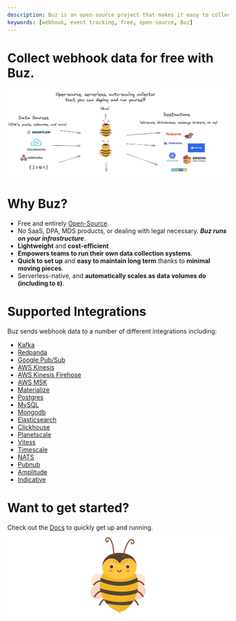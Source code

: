 ```yaml
---
description: Buz is an open-source project that makes it easy to collect data from webhook
keywords: [webhook, event tracking, free, open-source, Buz]
---
```


# Collect webhook data for free with Buz.

![buzz](../../../static/img/buzflow.png)


# Why Buz?

- Free and entirely [Open-Source](https://github.com/silverton-io/buz).
- No SaaS, DPA, MDS products, or dealing with legal necessary. ***Buz runs on your infrastructure***.
- **Lightweight** and **cost-efficient**
- **Empowers teams to run their own data collection systems**.
- **Quick to set up** and **easy to maintain long term** thanks to **minimal moving pieces**.
- Serverless-native, and **automatically scales as data volumes do (including to `0`)**.


# Supported Integrations

Buz sends webhook data to a number of different integrations including:

- [Kafka](/sources/webhook/integrations/kafka)
- [Redpanda](/sources/webhook/integrations/redpanda)
- [Google Pub/Sub](/sources/webhook/integrations/google-pub-sub)
- [AWS Kinesis](/sources/webhook/integrations/aws-kinesis)
- [AWS Kinesis Firehose](/sources/webhook/integrations/aws-kinesis-firehose)
- [AWS MSK](/sources/webhook/integrations/aws-msk)
- [Materialize](/sources/webhook/integrations/materialize)
- [Postgres](/sources/webhook/integrations/postgres)
- [MySQL](/sources/webhook/integrations/mysql)
- [Mongodb](/sources/webhook/integrations/mongodb)
- [Elasticsearch](/sources/webhook/integrations/elasticsearch)
- [Clickhouse](/sources/webhook/integrations/clickhouse)
- [Planetscale](/sources/webhook/integrations/planetscale)
- [Vitess](/sources/webhook/integrations/vitess)
- [Timescale](/sources/webhook/integrations/timescale)
- [NATS](/sources/webhook/integrations/nats)
- [Pubnub](/sources/webhook/integrations/pubnub)
- [Amplitude](/sources/webhook/integrations/amplitude)
- [Indicative](/sources/webhook/integrations/indicative)


# Want to get started?

Check out the [Docs](/) to quickly get up and running.


![buzz](../../../static/img/buzz.png)